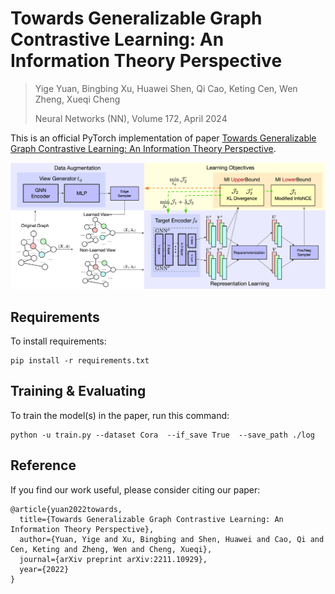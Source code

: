 # Towards Generalizable Graph Contrastive Learning: An Information Theory Perspective

> Yige Yuan, Bingbing Xu, Huawei Shen, Qi Cao, Keting Cen, Wen Zheng, Xueqi Cheng
> 
> Neural Networks (NN), Volume 172, April 2024

This is an official PyTorch implementation of paper [Towards Generalizable Graph Contrastive Learning: An Information Theory Perspective](https://arxiv.org/abs/2211.10929).

![InfoAdv](./pic/InfoAdv.png)


## Requirements

To install requirements:

```setup
pip install -r requirements.txt
```

## Training & Evaluating

To train the model(s) in the paper, run this command:

```train
python -u train.py --dataset Cora  --if_save True  --save_path ./log
```

## Reference
If you find our work useful, please consider citing our paper:
```
@article{yuan2022towards,
  title={Towards Generalizable Graph Contrastive Learning: An Information Theory Perspective},
  author={Yuan, Yige and Xu, Bingbing and Shen, Huawei and Cao, Qi and Cen, Keting and Zheng, Wen and Cheng, Xueqi},
  journal={arXiv preprint arXiv:2211.10929},
  year={2022}
}
```
